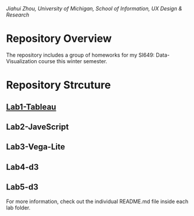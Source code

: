 *Jiahui Zhou, University of Michigan, School of Information, UX Design & Research*

# Repository Overview
The repository includes a group of homeworks for my SI649: Data-Visualization course this winter semester.

# Repository Strcuture
## [Lab1-Tableau](https://github.com/Jessie-Jiahui/Data-Visualization/tree/master/Lab1)
## Lab2-JaveScript
## Lab3-Vega-Lite
## Lab4-d3
## Lab5-d3

For more information, check out the individual README.md file inside each lab folder.
